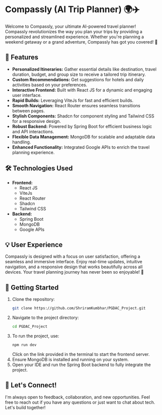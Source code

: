 
# Compassly (AI Trip Planner) 🌍✈️

Welcome to Compassly, your ultimate AI-powered travel planner! Compassly revolutionizes the way you plan your trips by providing a personalized and streamlined experience. Whether you're planning a weekend getaway or a grand adventure, Compassly has got you covered! 🌟

## 🚀 Features

- **Personalized Itineraries:** Gather essential details like destination, travel duration, budget, and group size to receive a tailored trip itinerary.
- **Custom Recommendations:** Get suggestions for hotels and daily activities based on your preferences.
- **Interactive Frontend:** Built with React JS for a dynamic and engaging user interface.
- **Rapid Builds:** Leveraging ViteJs for fast and efficient builds.
- **Smooth Navigation:** React Router ensures seamless transitions between pages.
- **Stylish Components:** Shadcn for component styling and Tailwind CSS for a responsive design.
- **Robust Backend:** Powered by Spring Boot for efficient business logic and API interactions.
- **Flexible Data Management:** MongoDB for scalable and adaptable data handling.
- **Enhanced Functionality:** Integrated Google APIs to enrich the travel planning experience.

## 🛠️ Technologies Used

- **Frontend:**
  - React JS
  - ViteJs
  - React Router
  - Shadcn
  - Tailwind CSS
- **Backend:**
  - Spring Boot
  - MongoDB
  - Google APIs

## 💡 User Experience

Compassly is designed with a focus on user satisfaction, offering a seamless and immersive interface. Enjoy real-time updates, intuitive navigation, and a responsive design that works beautifully across all devices. Your travel planning journey has never been so enjoyable! 🌟

## 🚀 Getting Started

1. Clone the repository:
   ```bash
   git clone https://github.com/ShriramKumbhar/PGDAC_Project.git
   ```
2. Navigate to the project directory:
   ```bash
   cd PGDAC_Project
   ```
3. To run the project, use:
   ```bash
   npm run dev
   ```
   Click on the link provided in the terminal to start the frontend server.
4. Ensure MongoDB is installed and running on your system.
5. Open your IDE and run the Spring Boot backend to fully integrate the project.

## 🤝 Let's Connect!

I'm always open to feedback, collaboration, and new opportunities. Feel free to reach out if you have any questions or just want to chat about tech. Let's build together! 
